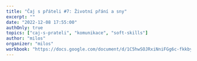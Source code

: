```yaml
---
title: "Čaj s přáteli #7: Životní přání a sny"
excerpt: ""
date: "2022-12-08 17:55:00"
authOnly: true
topics: ["caj-s-prateli", "komunikace", "soft-skills"]
author: "milos"
organizer: "milos"
workbook: "https://docs.google.com/document/d/1C5hwSOJRxiNniFGg6c-fkkbyy6FqmMpw-f-1R3XfLG0/edit?usp=sharing"
---
```



